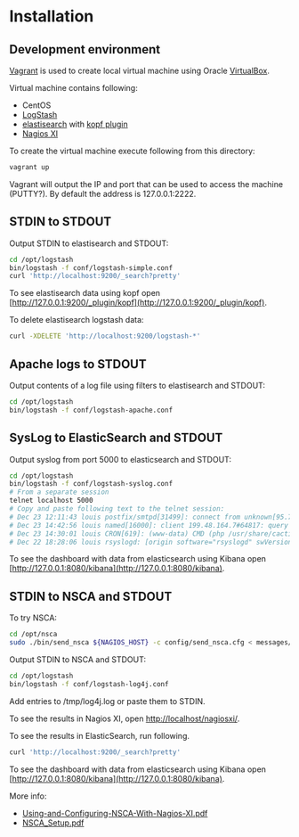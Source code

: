 Installation
============

Development environment
-----------------------

[Vagrant](http://www.vagrantup.com/) is used to create local virtual machine using Oracle [VirtualBox](https://www.virtualbox.org/).

Virtual machine contains following:
* CentOS
* [LogStash](http://logstash.net/)
* [elastisearch](http://www.elasticsearch.org/overview/elasticsearch/) with [kopf plugin](https://github.com/lmenezes/elasticsearch-kopf)
* [Nagios XI](http://www.nagios.com/products/nagiosxi)

To create the virtual machine execute following from this directory:

```bash
vagrant up
```

Vagrant will output the IP and port that can be used to access the machine (PUTTY?). By default the address is 127.0.0.1:2222.

STDIN to STDOUT
---------------

Output STDIN to elastisearch and STDOUT:

```bash
cd /opt/logstash
bin/logstash -f conf/logstash-simple.conf
curl 'http://localhost:9200/_search?pretty'
```

To see elastisearch data using kopf open [http://127.0.0.1:9200/_plugin/kopf](http://127.0.0.1:9200/_plugin/kopf).

To delete elastisearch logstash data:

```bash
curl -XDELETE 'http://localhost:9200/logstash-*'
```

Apache logs to STDOUT
---------------------

Output contents of a log file using filters to elastisearch and STDOUT: 

```bash
cd /opt/logstash
bin/logstash -f conf/logstash-apache.conf
```

SysLog to ElasticSearch and STDOUT
----------------------------------

Output syslog from port 5000 to elasticsearch and STDOUT:

```bash
cd /opt/logstash
bin/logstash -f conf/logstash-syslog.conf
# From a separate session
telnet localhost 5000
# Copy and paste following text to the telnet session:
# Dec 23 12:11:43 louis postfix/smtpd[31499]: connect from unknown[95.75.93.154]
# Dec 23 14:42:56 louis named[16000]: client 199.48.164.7#64817: query (cache) 'amsterdamboothuren.com/MX/IN' denied
# Dec 23 14:30:01 louis CRON[619]: (www-data) CMD (php /usr/share/cacti/site/poller.php >/dev/null 2>/var/log/cacti/poller-error.log)
# Dec 22 18:28:06 louis rsyslogd: [origin software="rsyslogd" swVersion="4.2.0" x-pid="2253" x-info="http://www.rsyslog.com"] rsyslogd was HUPed, type 'lightweight'.
```

To see the dashboard with data from elasticsearch using Kibana open [http://127.0.0.1:8080/kibana](http://127.0.0.1:8080/kibana).

STDIN to NSCA and STDOUT
------------------------

To try NSCA:

```bash
cd /opt/nsca
sudo ./bin/send_nsca ${NAGIOS_HOST} -c config/send_nsca.cfg < messages/ok
```

Output STDIN to NSCA and STDOUT:

```bash
cd /opt/logstash
bin/logstash -f conf/logstash-log4j.conf
```

Add entries to /tmp/log4j.log or paste them to STDIN.

To see the results in Nagios XI, open [http://localhost/nagiosxi/](http://localhost/nagiosxi/).

To see the results in ElasticSearch, run following.

```bash
curl 'http://localhost:9200/_search?pretty'
```

To see the dashboard with data from elasticsearch using Kibana open [http://127.0.0.1:8080/kibana](http://127.0.0.1:8080/kibana).

More info:

* [Using-and-Configuring-NSCA-With-Nagios-XI.pdf](http://assets.nagios.com/downloads/nagiosxi/docs/Using-and-Configuring-NSCA-With-Nagios-XI.pdf)
* [NSCA_Setup.pdf](http://nagios.sourceforge.net/download/contrib/documentation/misc/NSCA_Setup.pdf)